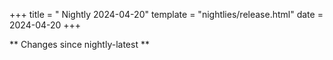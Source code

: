 +++
title = " Nightly 2024-04-20"
template = "nightlies/release.html"
date = 2024-04-20
+++

** Changes since nightly-latest **
